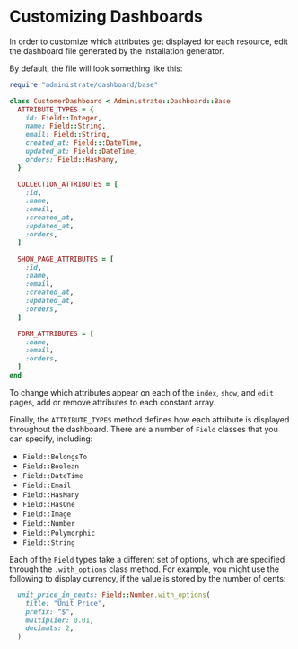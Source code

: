 # Customizing Dashboards

In order to customize which attributes get displayed for each resource,
edit the dashboard file generated by the installation generator.

By default, the file will look something like this:

```ruby
require "administrate/dashboard/base"

class CustomerDashboard < Administrate::Dashboard::Base
  ATTRIBUTE_TYPES = {
    id: Field::Integer,
    name: Field::String,
    email: Field::String,
    created_at: Field:::DateTime,
    updated_at: Field::DateTime,
    orders: Field::HasMany,
  }

  COLLECTION_ATTRIBUTES = [
    :id,
    :name,
    :email,
    :created_at,
    :updated_at,
    :orders,
  ]

  SHOW_PAGE_ATTRIBUTES = [
    :id,
    :name,
    :email,
    :created_at,
    :updated_at,
    :orders,
  ]

  FORM_ATTRIBUTES = [
    :name,
    :email,
    :orders,
  ]
end
```

To change which attributes appear on each of the `index`, `show`, and `edit`
pages, add or remove attributes to each constant array.

Finally, the `ATTRIBUTE_TYPES` method defines how each attribute is displayed
throughout the dashboard. There are a number of `Field` classes that you can
specify, including:

- `Field::BelongsTo`
- `Field::Boolean`
- `Field::DateTime`
- `Field::Email`
- `Field::HasMany`
- `Field::HasOne`
- `Field::Image`
- `Field::Number`
- `Field::Polymorphic`
- `Field::String`

Each of the `Field` types take a different set of options,
which are specified through the `.with_options` class method.
For example, you might use the following to display currency,
if the value is stored by the number of cents:

```ruby
  unit_price_in_cents: Field::Number.with_options(
    title: "Unit Price",
    prefix: "$",
    multiplier: 0.01,
    decimals: 2,
  )
```

[define your own]: /adding_custom_field_types
